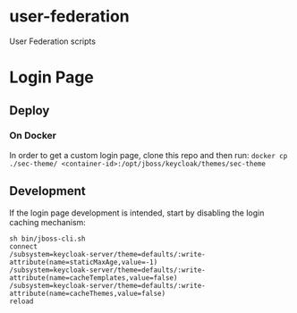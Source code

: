 # user-federation
User Federation scripts

# Login Page

## Deploy
### On Docker
In order to get a custom login page, clone this repo and then run:
```docker cp ./sec-theme/ <container-id>:/opt/jboss/keycloak/themes/sec-theme```

## Development
If the login page development is intended, start by disabling the login caching mechanism:
```
sh bin/jboss-cli.sh 
connect
/subsystem=keycloak-server/theme=defaults/:write-attribute(name=staticMaxAge,value=-1)
/subsystem=keycloak-server/theme=defaults/:write-attribute(name=cacheTemplates,value=false)
/subsystem=keycloak-server/theme=defaults/:write-attribute(name=cacheThemes,value=false)
reload
```